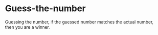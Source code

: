 # Guess-the-number
Guessing the number, if the guessed number matches the actual number, then you are a winner.

